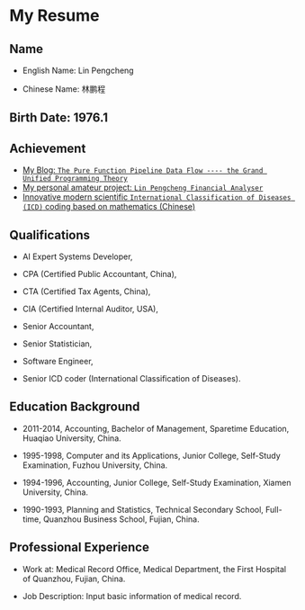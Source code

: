 # My Resume

## Name

- English Name: Lin Pengcheng 

- Chinese Name: 林鹏程

## Birth Date: 1976.1

## Achievement

- [My Blog: `The Pure Function Pipeline Data Flow ---- the Grand Unified Programming Theory`](https://github.com/linpengcheng/PurefunctionPipelineDataflow)
- [My personal amateur project: `Lin Pengcheng Financial Analyser`](https://github.com/linpengcheng/fa)
- [Innovative modern scientific `International Classification of Diseases (ICD)` coding based on mathematics (Chinese)](https://github.com/linpengcheng/icd10faq)

## Qualifications

* AI Expert Systems Developer, 

* CPA (Certified Public Accountant, China), 

* CTA (Certified Tax Agents, China),

* CIA (Certified Internal Auditor, USA), 

* Senior Accountant,

* Senior Statistician, 

* Software Engineer,

* Senior ICD coder (International Classification of Diseases).

## Education Background

* 2011-2014, Accounting, Bachelor of Management, Sparetime Education, Huaqiao University, China. 

* 1995-1998, Computer and its Applications, Junior College, Self-Study Examination, Fuzhou University, China. 

* 1994-1996, Accounting, Junior College, Self-Study Examination, Xiamen University,  China.

* 1990-1993, Planning and Statistics, Technical Secondary School, Full-time, Quanzhou Business School, Fujian, China. 

## Professional Experience

* Work at: Medical Record Office, Medical Department, the First Hospital of Quanzhou, Fujian, China. 

* Job Description: Input basic information of medical record.
